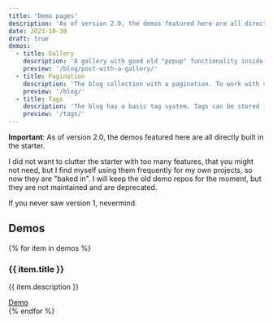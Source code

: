 ```yaml
---
title: 'Demo pages'
description: 'As of version 2.0, the demos featured here are all directly built in the starter.'
date: 2023-10-30
draft: true
demos:
  - title: Gallery
    description: 'A gallery with good old "popup" functionality inside a dialog element and a regular loop over images.'
    preview: '/blog/post-with-a-gallery/'
  - title: Pagination
    description: 'The blog collection with a pagination. To work with visual current page indication, :has() pseudo-class support is required.'
    preview: '/blog/'
  - title: Tags
    description: 'The blog has a basic tag system. Tags can be stored in front matter, as a YAML list or as an array.'
    preview: '/tags/'
---
```


**Important**: As of version 2.0, the demos featured here are all directly built in the starter.

I did not want to clutter the starter with too many features, that you might not need, but I find myself using them frequently for my own projects, so now they are "baked in".
I will keep the old demo repos for the moment, but they are not maintained and are deprecated.

If you never saw version 1, nevermind.

## Demos

{% for item in demos %}

<article class="flow my-m-l">
   <h3>{{ item.title }}</h3>
   <p>{{ item.description }}
   <div class="cluster">
   <a class="button no-indicator" href="{{ item.preview }}">Demo</a>
   </div>
</article>
{% endfor %}
